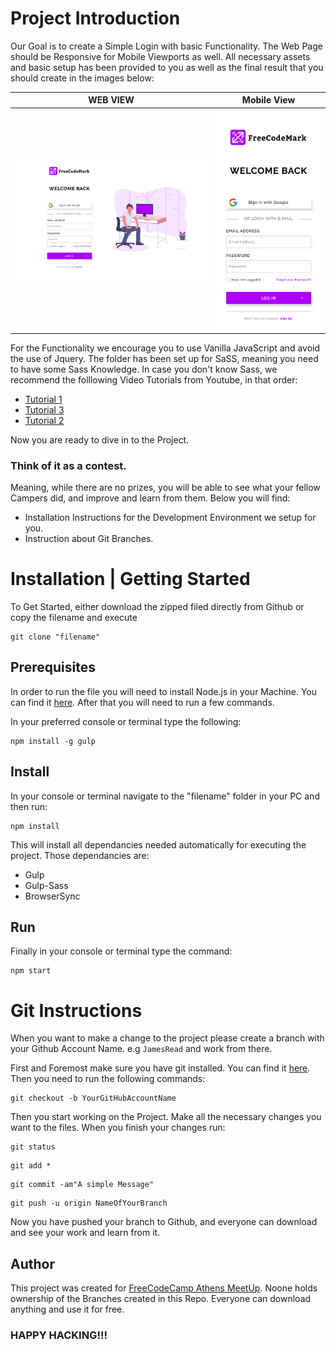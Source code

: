 # Project Introduction

Our Goal is to create a Simple Login with basic Functionality. The Web Page should be Responsive for Mobile Viewports as well. All necessary assets and basic setup has been provided to you as well as the final result that you should create in the images below:

WEB VIEW                               |  Mobile View
:-------------------------------------:|:-------------------------------------:
![Web View](src/assets/Web-Login.png)  |![Mobile View](src/assets/Mobile-Login.png)

For the Functionality we encourage you to use Vanilla JavaScript and avoid the use of Jquery. The folder has been set up for SaSS, meaning you need to have some Sass Knowledge. In case you don't know Sass, we recommend the folllowing Video Tutorials from Youtube, in that order:

* [Tutorial 1](https://www.youtube.com/watch?v=roywYSEPSvc&t=2s)
* [Tutorial 3](https://www.youtube.com/watch?v=Rnxyf6Vyqiw)
* [Tutorial 2](https://www.youtube.com/watch?v=wz3kElLbEHE)

Now you are ready to dive in to the Project.

### Think of it as a contest.

Meaning, while there are no prizes, you will be able to see what your fellow Campers did, and improve and learn from them. Below you will find:

* Installation Instructions for the Development Environment we setup for you.
* Instruction about Git Branches.

# Installation | Getting Started

To Get Started, either download the zipped filed directly from Github or copy the filename and execute

```
git clone "filename"
```

## Prerequisites

In order to run the file you will need to install Node.js in your Machine. You can find it [here](https://nodejs.org/en/). After that you will need to run a few commands.

In your preferred console or terminal type the following:

```
npm install -g gulp
```

## Install
In your console or terminal navigate to the "filename" folder in your PC and then run:

```
npm install
```

This will install all dependancies needed automatically for executing the project. Those dependancies are:

* Gulp
* Gulp-Sass
* BrowserSync

## Run

Finally in your console or terminal type the command:

```
npm start
```

# Git Instructions

When you want to make a change to the project please create a branch with your Github Account Name. e.g `JamesRead`
and work from there.

First and Foremost make sure you have git installed. You can find it [here](https://git-scm.com/). Then you need to run the following commands:

```
git checkout -b YourGitHubAccountName
```

Then you start working on the Project. Make all the necessary changes you want to the files. When you finish your changes run:

```
git status
```
```
git add *
```
```
git commit -am"A simple Message"
```
```
git push -u origin NameOfYourBranch
```

Now you have pushed your branch to Github, and everyone can download and see your work and learn from it.

## Author

This project was created for [FreeCodeCamp Athens MeetUp](https://github.com/FreeCodeCampAthensMeetUp). Noone holds ownership of the Branches created in this Repo. Everyone can download anything and use it for free.

### HAPPY HACKING!!!
